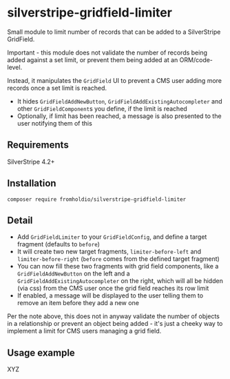 # silverstripe-gridfield-limiter

Small module to limit number of records that can be added to a SilverStripe GridField.

Important - this module does not validate the number of records being added against a set limit, or prevent them being added at an ORM/code-level.

Instead, it manipulates the `GridField` UI to prevent a CMS user adding more records once a set limit is reached.

* It hides `GridFieldAddNewButton`, `GridFieldAddExistingAutocompleter` and other `GridFieldComponent`s you define, if the limit is reached
* Optionally, if limit has been reached, a message is also presented to the user notifying them of this 

## Requirements

SilverStripe 4.2+

## Installation

`composer require fromholdio/silverstripe-gridfield-limiter`

## Detail

* Add `GridFieldLimiter` to your `GridFieldConfig`, and define a target fragment (defaults to `before`) 
* It will create two new target fragments, `limiter-before-left` and `limiter-before-right` (`before` comes from the defined target fragment)
* You can now fill these two fragments with grid field components, like a `GridFieldAddNewButton` on the left and a `GridFieldAddExistingAutocompleter` on the right, which will all be hidden (via css) from the CMS user once the grid field reaches its row limit
* If enabled, a message will be displayed to the user telling them to remove an item before they add a new one

Per the note above, this does not in anyway validate the number of objects in a relationship or prevent an object being added - it's just a cheeky way to implement a limit for CMS users managing a grid field.

## Usage example

XYZ

```php

```
